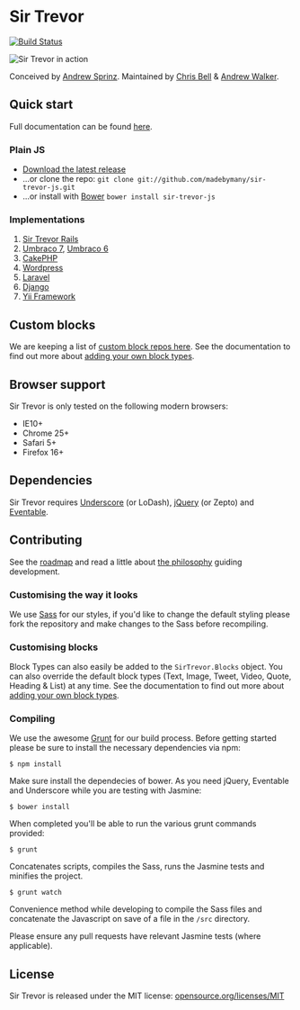 # Sir Trevor

[![Build Status](https://travis-ci.org/madebymany/sir-trevor-js.png?branch=master)](https://travis-ci.org/madebymany/sir-trevor-js/)

![Sir Trevor in action](https://raw.github.com/madebymany/sir-trevor-js/master/examples/sir-trevor.gif)

Conceived by [Andrew Sprinz](http://github.com/andrewsprinz). Maintained by [Chris Bell](http://github.com/cjbell88) & [Andrew Walker](http://github.com/ninjabiscuit).

## Quick start

Full documentation can be found [here](http://madebymany.github.io/sir-trevor-js/docs.html).

### Plain JS

- [Download the latest release](https://github.com/madebymany/sir-trevor-js/zipball/master)
- ...or clone the repo: `git clone git://github.com/madebymany/sir-trevor-js.git`
- ...or install with [Bower](http://bower.io/) ``bower install sir-trevor-js``

### Implementations

1. [Sir Trevor Rails](http://github.com/madebymany/sir-trevor-rails)
2. [Umbraco 7](https://github.com/mindrevolution/SirTrevor-for-Umbraco), [Umbraco 6](http://our.umbraco.org/projects/backoffice-extensions/skybrud-sir-trevor-editor)
3. [CakePHP](http://github.com/martinbean/cakephp-sir-trevor-plugin)
4. [Wordpress](https://github.com/raffij/sir-trevor-wordpress)
5. [Laravel](https://github.com/caouecs/Laravel4-SirTrevorJS)
6. [Django](https://github.com/philippbosch/django-sirtrevor)
7. [Yii Framework](https://github.com/DrMabuse23/yii2-sir-trevor-js)


## Custom blocks

We are keeping a list of [custom block repos here](https://github.com/madebymany/sir-trevor-js/wiki/Custom-blocks). See the documentation to find out more about [adding your own block types](http://madebymany.github.io/sir-trevor-js/docs.html#4).

## Browser support

Sir Trevor is only tested on the following modern browsers:

- IE10+
- Chrome 25+
- Safari 5+
- Firefox 16+

## Dependencies

Sir Trevor requires [Underscore](http://underscorejs.org/) (or LoDash), [jQuery](http://jquery.com) (or Zepto) and [Eventable](https://github.com/madebymany/eventable).

## Contributing

See the [roadmap](https://github.com/madebymany/sir-trevor-js/wiki/Roadmap) and read a little about [the philosophy](https://github.com/madebymany/sir-trevor-js/wiki/Philosophy) guiding development.

### Customising the way it looks

We use [Sass](http://sass-lang.com/) for our styles, if you'd like to change the default styling please fork the repository and make changes to the Sass before recompiling.

### Customising blocks

Block Types can also easily be added to the ``SirTrevor.Blocks`` object. You can also override the default block types (Text, Image, Tweet, Video, Quote, Heading & List) at any time. See the documentation to find out more about [adding your own block types](http://madebymany.github.io/sir-trevor-js/docs.html#4).

### Compiling

We use the awesome [Grunt](http://gruntjs.com/) for our build process. Before getting started please be sure to install the necessary dependencies via npm:

``$ npm install``

Make sure install the dependecies of bower. As you need jQuery, Eventable and Underscore while you are testing with Jasmine:

``$ bower install``

When completed you'll be able to run the various grunt commands provided:

``$ grunt``

Concatenates scripts, compiles the Sass, runs the Jasmine tests and minifies the project.

``$ grunt watch``

Convenience method while developing to compile the Sass files and concatenate the Javascript on save of a file in the ``/src`` directory.

Please ensure any pull requests have relevant Jasmine tests (where applicable).

## License

Sir Trevor is released under the MIT license:
[opensource.org/licenses/MIT](http://opensource.org/licenses/MIT)
